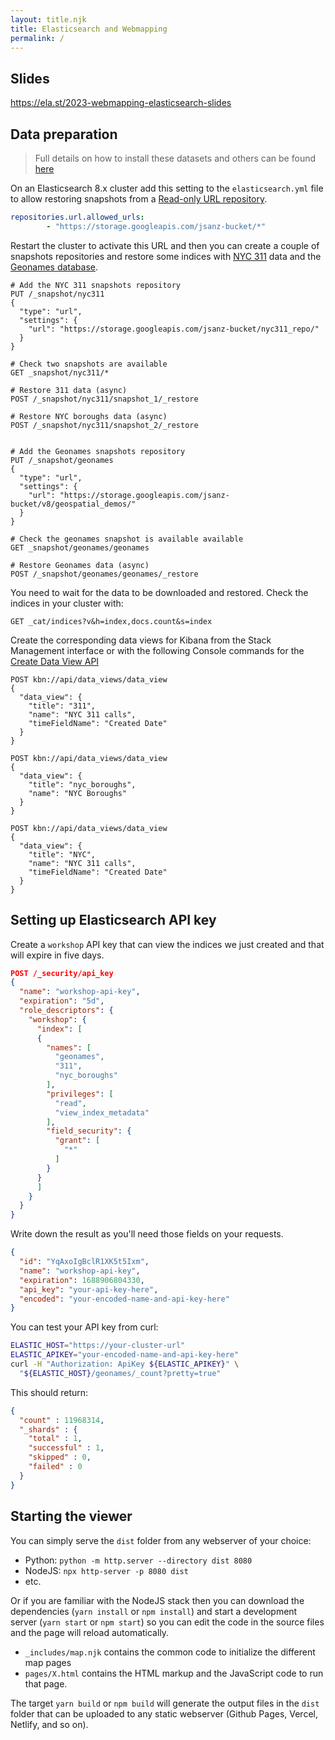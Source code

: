 ```yaml
---
layout: title.njk
title: Elasticsearch and Webmapping
permalink: /
---
```


## Slides

<https://ela.st/2023-webmapping-elasticsearch-slides>

## Data preparation

> Full details on how to install these datasets and others can be found [here](https://gist.github.com/jsanz/235570f46634269ee354c831f87caf65)

On an Elasticsearch 8.x cluster add this setting to the `elasticsearch.yml` file to allow restoring snapshots from a [Read-only URL repository](https://www.elastic.co/guide/en/elasticsearch/reference/master/snapshots-read-only-repository.html).

```yaml
repositories.url.allowed_urls: 
        - "https://storage.googleapis.com/jsanz-bucket/*"
```

Restart the cluster to activate this URL and then you can create a couple of snapshots repositories and restore some indices with [NYC 311](https://data.cityofnewyork.us/Social-Services/311-Service-Requests-from-2010-to-Present/erm2-nwe9) data and the [Geonames database](http://www.geonames.org/).

```text
# Add the NYC 311 snapshots repository
PUT /_snapshot/nyc311
{
  "type": "url",
  "settings": {
    "url": "https://storage.googleapis.com/jsanz-bucket/nyc311_repo/"
  }
}

# Check two snapshots are available
GET _snapshot/nyc311/*

# Restore 311 data (async)
POST /_snapshot/nyc311/snapshot_1/_restore

# Restore NYC boroughs data (async)
POST /_snapshot/nyc311/snapshot_2/_restore


# Add the Geonames snapshots repository
PUT /_snapshot/geonames
{
  "type": "url",
  "settings": {
    "url": "https://storage.googleapis.com/jsanz-bucket/v8/geospatial_demos/"
  }
}

# Check the geonames snapshot is available available
GET _snapshot/geonames/geonames

# Restore Geonames data (async)
POST /_snapshot/geonames/geonames/_restore
```

You need to wait for the data to be downloaded and restored. Check the indices in your cluster with:

```
GET _cat/indices?v&h=index,docs.count&s=index
```

Create the corresponding data views for Kibana from the Stack Management interface or with the following Console commands for the [Create Data View API](https://www.elastic.co/guide/en/kibana/master/data-views-api-create.html)

```
POST kbn://api/data_views/data_view
{
  "data_view": {
    "title": "311",
    "name": "NYC 311 calls",
    "timeFieldName": "Created Date"
  }
}

POST kbn://api/data_views/data_view
{
  "data_view": {
    "title": "nyc_boroughs",
    "name": "NYC Boroughs"
  }
}

POST kbn://api/data_views/data_view
{
  "data_view": {
    "title": "NYC",
    "name": "NYC 311 calls",
    "timeFieldName": "Created Date"
  }
}
```

## Setting up Elasticsearch API key

Create a `workshop` API key that can view the indices we just created and that will expire in five days.

```json
POST /_security/api_key
{
  "name": "workshop-api-key",
  "expiration": "5d",   
  "role_descriptors": { 
    "workshop": {
      "index": [
      {
        "names": [
          "geonames",
          "311",
          "nyc_boroughs"
        ],
        "privileges": [
          "read",
          "view_index_metadata"
        ],
        "field_security": {
          "grant": [
            "*"
          ]
        }
      }
      ]
    }
  }
}
```

Write down the result as you'll need those fields on your requests.

```json
{
  "id": "YqAxoIgBclR1XK5t5Ixm",
  "name": "workshop-api-key",
  "expiration": 1688906804330,
  "api_key": "your-api-key-here",
  "encoded": "your-encoded-name-and-api-key-here"
}
```


You can test your API key from curl:

```bash
ELASTIC_HOST="https://your-cluster-url"
ELASTIC_APIKEY="your-encoded-name-and-api-key-here"
curl -H "Authorization: ApiKey ${ELASTIC_APIKEY}" \
  "${ELASTIC_HOST}/geonames/_count?pretty=true"
```

This should return:

```json
{
  "count" : 11968314,
  "_shards" : {
    "total" : 1,
    "successful" : 1,
    "skipped" : 0,
    "failed" : 0
  }
}
```

## Starting the viewer

You can simply serve the `dist` folder from any webserver of your choice:

* Python: `python -m http.server --directory dist 8080`
* NodeJS: `npx http-server -p 8080 dist`
* etc.

Or if you are familiar with the NodeJS stack then you can download the dependencies (`yarn install` or  `npm install`) and start a development server (`yarn start` or `npm start`) so you can edit the code in the source files and the page will reload automatically.

* `_includes/map.njk` contains the common code to initialize the different map pages
* `pages/X.html` contains the HTML markup and the JavaScript code to run that page.

The target `yarn build` or `npm build` will generate the output files in the `dist` folder that can be uploaded to any static webserver (Github Pages, Vercel, Netlify, and so on).
